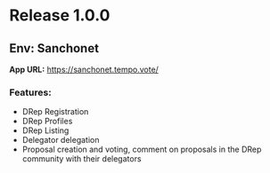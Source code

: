 # Release 1.0.0
## Env: Sanchonet

**App URL:** https://sanchonet.tempo.vote/

### Features:
* DRep Registration
* DRep Profiles
* DRep Listing
* Delegator delegation
* Proposal creation and voting, comment on proposals in the DRep community with their delegators

